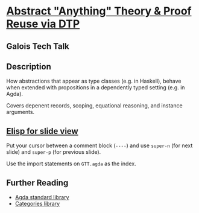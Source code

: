 [Abstract "Anything" Theory & Proof Reuse via DTP](http://corp.galois.com/blog/2012/8/21/tech-talk-abstract-anything-theory-and-proof-reuse-via-dtp.html)
==================================================
Galois Tech Talk
----------------

## Description ##

How abstractions that appear as type classes (e.g. in
Haskell), behave when extended with propositions in a dependently
typed setting (e.g. in Agda).

Covers depenent records, scoping, equational reasoning, and instance
arguments.

## [Elisp for slide view](https://gist.github.com/3504585) ##

Put your cursor between a comment block (`----`) and use `super-n` (for
next slide) and `super-p` (for previous slide).

Use the import statements on `GTT.agda` as the index.

## Further Reading ##

* [Agda standard library](http://wiki.portal.chalmers.se/agda/pmwiki.php?n=Libraries.StandardLibrary)
* [Categories library](https://github.com/copumpkin/categories)








